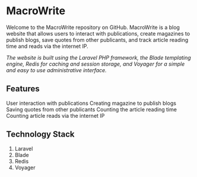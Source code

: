 <h1>MacroWrite</h1>
<p>
Welcome to the MacroWrite repository on GitHub. MacroWrite is a blog website that allows users to interact with publications, create magazines to publish blogs, save quotes from other publicants, and track article reading time and reads via the internet IP.
</P>
<p style="font-style: italic;">
The website is built using the Laravel PHP framework, the Blade templating engine, Redis for caching and session storage, and Voyager for a simple and easy to use administrative interface.
</p>
<h2>
Features
</h2>
<p>
User interaction with publications
Creating magazine to publish blogs
Saving quotes from other publicants
Counting the article reading time
Counting article reads via the internet IP
</p>
<h2>
Technology Stack
</h2>
<ol>
<li>Laravel</li>
<li>Blade</li>
<li>Redis</li>
<li>Voyager</li>
</ol>
